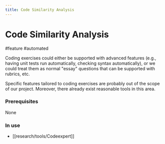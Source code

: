 ```yaml
---
title: Code Similarity Analysis
---
```


# Code Similarity Analysis

#feature #automated

Coding exercises could either be supported with advanced features (e.g., having unit tests run automatically, checking syntax automatically), or we could treat them as normal "essay" questions that can be supported with rubrics, etc.

Specific features tailored to coding exercises are probably out of the scope of our project. Moreover, there already exist reasonable tools in this area.

### Prerequisites

None

### In use

- [[research/tools/Codeexpert]]
